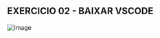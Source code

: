## EXERCICIO 02 - BAIXAR VSCODE

![image](https://user-images.githubusercontent.com/101668192/228666909-a578ddb6-8ff3-4455-85f3-03240554e07e.png)
